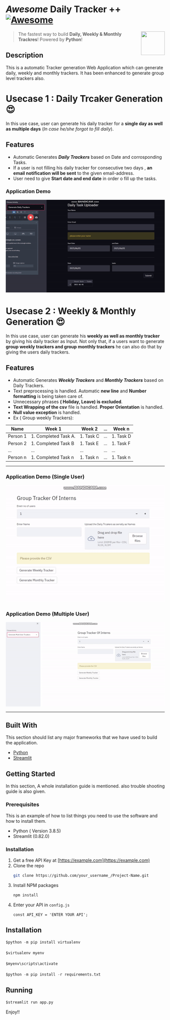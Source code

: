 


# *Awesome* Daily Tracker ++ [![Awesome](https://cdn.rawgit.com/sindresorhus/awesome/d7305f38d29fed78fa85652e3a63e154dd8e8829/media/badge.svg)](https://github.com/MarcSkovMadsen/awesome-streamlit)

[<img src="https://media.istockphoto.com/vectors/unique-modern-creative-elegant-letter-d-based-vector-icon-logo-vector-id1125625274?k=6&m=1125625274&s=612x612&w=0&h=U-fRNFEEezcFQ5M8EPjiqUTiqvhHt3lUN2s9CbaVX94=" align="right" height="75" width="75">](https://streamlit.io)

> The fastest way to build **Daily, Weekly & Monthly  Trackres**! Powered by **Python**!

## Description
This is a automatic Tracker generation Web Application which can generate daily, weekly and monthly trackers. It has been enhanced to generate group level trackers also.

# Usecase 1 : Daily Trcaker Generation :heart_eyes:
In this use case, user can generate his daily tracker for a **single day as well as multiple days** (*In case he/she forgot to fill daily*).

## Features

* Automatic Generates ***Daily Trackers*** based on Date and corrosponding Tasks.
* If a user is not filling his daily tracker for consecutive two days , **an email notification will be sent** to the given email-address.
* User need to give **Start date and end date** in order o fill up the tasks.

### Application Demo
<p align="center">
  <img src="https://github.com/Sghosh1999/AutoGenerateTrackers/blob/49d6ce9efecaf581b7227c97dc5d3c6f3d24ef75/demos/daily_trcaker_demo.gif" alt="animated" />
</p>

# Usecase 2 : Weekly & Monthly  Generation :heart_eyes:
In this use case, user can generate his **weekly as well as monthly tracker** by giving his daily tracker as Input. Not only that, if a users want to generate **group weekly trackers and group monthly trackers** he can also do that by giving the users daily trackers.
## Features

* Automatic Generates ***Weekly Trackers*** and ***Monthly Trackers*** based on Daily Trackers.
* Text preprocessing is handled. Automatic **new line** and **Number formatting** is being taken care of.
* Unnecessary phrases **( Holiday, Leave) is excluded**.
* **Text Wrapping of the csv** file is handled. **Proper Orientation** is handled.
* **Null value exception** is handled.
* Ex ( Group weekly Trackers): 

| Name | Week 1 | Week 2 | ... | Week n |
|--|--|--|--|--|
|Person 1  | 1. Completed Task A. | 1. Task C | ...| 1. Task D |
|Person 2  | 1. Completed Task B  | 1. Task E | ... | 1. Task F |
|...  | ...  | ... | ... | ... |
|Person n  | 1. Completed Task n  | 1. Task n | ... | 1. Task n |

----
<!-- 
### Application Dem
| Single User |Multiple User |
|--|--|
|<img src="https://github.com/Sghosh1999/AutoGenerateTrackers/blob/78abe5fbcf58ed1054bbfc28e3b3029ba6835384/demos/week_month_demo1.gif" alt="animated" />|<img src="https://github.com/Sghosh1999/AutoGenerateTrackers/blob/ad55ed7d7e4aecf078b2c512f85cff2494479392/demos/multi_user_demo.gif" alt="animated" />|
 -->


### Application Demo (Single User)
<p align="center">
  <img src="https://github.com/Sghosh1999/AutoGenerateTrackers/blob/78abe5fbcf58ed1054bbfc28e3b3029ba6835384/demos/week_month_demo1.gif" alt="animated" />
</p>

### Application Demo (Multiple User)
<p align="center">
  <img src="https://github.com/Sghosh1999/AutoGenerateTrackers/blob/ad55ed7d7e4aecf078b2c512f85cff2494479392/demos/multi_user_demo.gif" alt="animated" />
</p>

----

## Built With

This section should list any major frameworks that we have used to build the application. 
* [Python](https://www.python.org/)
* [Streamlit](https://streamlit.io/)



<!-- GETTING STARTED -->
## Getting Started

In this section, A whole installation guide is mentioned. also trouble shooting guide is also given.

### Prerequisites

This is an example of how to list things you need to use the software and how to install them.
* Python ( Version 3.8.5)
* Streamlit (0.82.0)

### Installation

1. Get a free API Key at [https://example.com](https://example.com)
2. Clone the repo
   ```sh
   git clone https://github.com/your_username_/Project-Name.git
   ```
3. Install NPM packages
   ```sh
   npm install
   ```
4. Enter your API in `config.js`
   ```JS
   const API_KEY = 'ENTER YOUR API';
   ```


## Installation

```python
$python -m pip install virtualenv

$virtualenv myenv

$myenv\scripts\activate

$python -m pip install -r requirements.txt
```

## Running

```python
$streamlit run app.py
```

Enjoy!!
